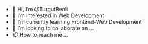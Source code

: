 - 👋 Hi, I’m @TurgutBenli
- 👀 I’m interested in Web Development
- 🌱 I’m currently learning Frontend-Web Development
- 💞️ I’m looking to collaborate on ...
- 📫 How to reach me ...

<!---
TurgutBenli/TurgutBenli is a ✨ special ✨ repository because its `README.md` (this file) appears on your GitHub profile.
You can click the Preview link to take a look at your changes.
--->
